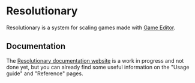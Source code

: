 # Resolutionary

Resolutionary is a system for scaling games made with [Game Editor](http://www.game-editor.com).

## Documentation

The [Resolutionary documentation website](https://lclmetal.github.io/Resolutionary/) is a work in progress and not done yet, but you can already find some useful information on the "Usage guide" and "Reference" pages.

